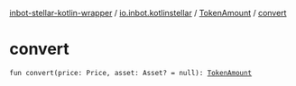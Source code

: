 [inbot-stellar-kotlin-wrapper](../../index.md) / [io.inbot.kotlinstellar](../index.md) / [TokenAmount](index.md) / [convert](./convert.md)

# convert

`fun convert(price: Price, asset: Asset? = null): `[`TokenAmount`](index.md)